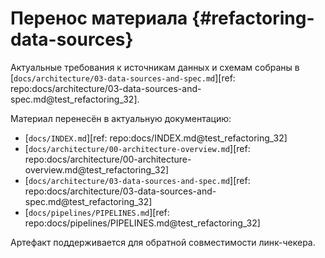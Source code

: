 # Перенос материала {#refactoring-data-sources}

Актуальные требования к источникам данных и схемам собраны в
[`docs/architecture/03-data-sources-and-spec.md`][ref: repo:docs/architecture/03-data-sources-and-spec.md@test_refactoring_32].

Материал перенесён в актуальную документацию:

- [`docs/INDEX.md`][ref: repo:docs/INDEX.md@test_refactoring_32]
- [`docs/architecture/00-architecture-overview.md`][ref: repo:docs/architecture/00-architecture-overview.md@test_refactoring_32]
- [`docs/architecture/03-data-sources-and-spec.md`][ref: repo:docs/architecture/03-data-sources-and-spec.md@test_refactoring_32]
- [`docs/pipelines/PIPELINES.md`][ref: repo:docs/pipelines/PIPELINES.md@test_refactoring_32]

Артефакт поддерживается для обратной совместимости линк-чекера.
